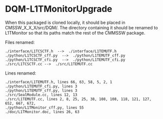 # DQM-L1TMonitorUpgrade

When this packaged is cloned locally, it should be placed in CMSSW_X_X_X/src/DQM/. The directory containing it should be renamed to L1TMonitor so that its paths match the rest of the CMMSSW package.

Files renamed:
 
	./interface/L1TCSCTF.h  -->  ./interface/L1TEMUTF.h
	./python/L1TCSCTF_cff.py  -->  ./python/L1TEMUTF_cff.py
	./python/L1TCSCTF_cfi.py  -->  ./python/L1TEMUTF_cfi.py
	./src/L1TCSCTF.cc -->  ./src/L1TEMUTF.cc

Lines renamed:
 
	./interface/L1TEMUTF.h, lines 66, 63, 58, 5, 2, 1
	./python/L1TEMUTF_cfi.py, lines 3 
	./python/L1TEMUTF_cff.py, lines 3
	./src/SealModule.cc, lines 12, 13
	./src/L1TEMUTF.cc, lines 2, 8, 25, 25, 38, 108, 108, 118, 121, 127, 652, 667, 672, 
	./python/L1TMonitor_cff.py, lines 55
	./doc/L1TMonitor.doc, lines 26, 63
